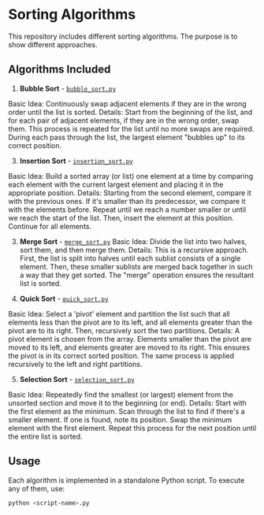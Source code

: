 # Sorting Algorithms

This repository includes different sorting algorithms. The purpose is to show different approaches.

## Algorithms Included

1. **Bubble Sort** - [`bubble_sort.py`](./bubble_sort.py)

Basic Idea: Continuously swap adjacent elements if they are in the wrong order until the list is sorted.
Details: Start from the beginning of the list, and for each pair of adjacent elements, if they are in the wrong order, swap them. This process is repeated for the list until no more swaps are required. During each pass through the list, the largest element "bubbles up" to its correct position.

3. **Insertion Sort** - [`insertion_sort.py`](./insertion_sort.py)

Basic Idea: Build a sorted array (or list) one element at a time by comparing each element with the current largest element and placing it in the appropriate position.
Details: Starting from the second element, compare it with the previous ones. If it's smaller than its predecessor, we compare it with the elements before. Repeat until we reach a number smaller or until we reach the start of the list. Then, insert the element at this position. Continue for all elements.

3. **Merge Sort** - [`merge_sort.py`](./merge_sort.py)
Basic Idea: Divide the list into two halves, sort them, and then merge them.
Details: This is a recursive approach. First, the list is split into halves until each sublist consists of a single element. Then, these smaller sublists are merged back together in such a way that they get sorted. The "merge" operation ensures the resultant list is sorted.

4. **Quick Sort** - [`quick_sort.py`](./quick_sort.py)

Basic Idea: Select a 'pivot' element and partition the list such that all elements less than the pivot are to its left, and all elements greater than the pivot are to its right. Then, recursively sort the two partitions.
Details: A pivot element is chosen from the array. Elements smaller than the pivot are moved to its left, and elements greater are moved to its right. This ensures the pivot is in its correct sorted position. The same process is applied recursively to the left and right partitions.

5. **Selection Sort** - [`selection_sort.py`](./quick_sort.py)

Basic Idea: Repeatedly find the smallest (or largest) element from the unsorted section and move it to the beginning (or end).
Details: Start with the first element as the minimum. Scan through the list to find if there's a smaller element. If one is found, note its position. Swap the minimum element with the first element. Repeat this process for the next position until the entire list is sorted.

## Usage

Each algorithm is implemented in a standalone Python script. To execute any of them, use:

```bash
python <script-name>.py
